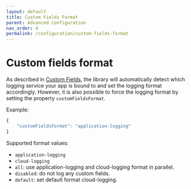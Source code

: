 ```yaml
---
layout: default
title: Custom Fields Format
parent: Advanced Configuration
nav_order: 4
permalink: /configuration/custom-fields-format
---
```


# Custom fields format

As described in [Custom Fields](/cf-nodejs-logging-support/general-usage/custom-fields), the library will automatically detect which logging service your app is bound to and set the logging format accordingly.
However, it is also possible to force the logging format by setting the property `customFieldsFormat`.

Example:

```js
{
    "customFieldsFormat": "application-logging"
}
```

Supported format values:

* `application-logging`
* `cloud-logging`
* `all`: use application-logging and cloud-logging format in parallel.
* `disabled`: do not log any custom fields.
* `default`: set default format cloud-logging.
